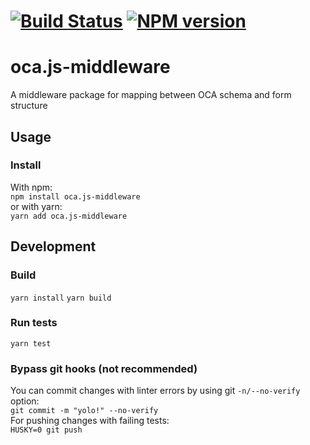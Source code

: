# [![Build Status]][Build action] [![NPM version]][npmjs.com]

[Build Status]: https://github.com/THCLab/oca.js-middleware/actions/workflows/build-status.yml/badge.svg?branch=main
[Build action]: https://github.com/THCLab/oca.js-middleware/actions/workflows/build-status.yml
[NPM version]: https://img.shields.io/npm/v/oca.js-middleware
[npmjs.com]: https://www.npmjs.com/package/oca.js-middleware

# oca.js-middleware

A middleware package for mapping between OCA schema and form structure

## Usage

### Install

With npm:  
`npm install oca.js-middleware`  
or with yarn:  
`yarn add oca.js-middleware`

## Development

### Build

`yarn install`
`yarn build`

### Run tests

`yarn test`

### Bypass git hooks (not recommended)

You can commit changes with linter errors by using git `-n/--no-verify` option:  
`git commit -m "yolo!" --no-verify`  
For pushing changes with failing tests:  
`HUSKY=0 git push`
